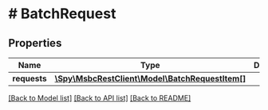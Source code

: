 # # BatchRequest

## Properties

Name | Type | Description | Notes
------------ | ------------- | ------------- | -------------
**requests** | [**\Spy\MsbcRestClient\Model\BatchRequestItem[]**](BatchRequestItem.md) |  | [optional]

[[Back to Model list]](../../README.md#models) [[Back to API list]](../../README.md#endpoints) [[Back to README]](../../README.md)
